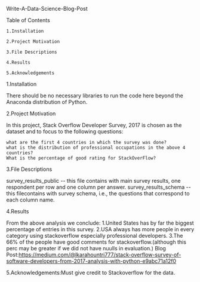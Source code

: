 Write-A-Data-Science-Blog-Post

Table of Contents

    1.Installation

    2.Project Motivation

    3.File Descriptions

    4.Results
    
    5.Acknowledgements

    

1.Installation

There should be no necessary libraries to run the code here beyond the Anaconda distribution of Python.

2.Project Motivation

In this project, Stack Overflow Developer Survey, 2017 is chosen as the dataset and to focus to the following questions:

    what are the first 4 countries in which the survey was done?
    what is the distribution of professional occupations in the above 4 countries?
    What is the percentage of good rating for StackOverFlow?

3.File Descriptions

survey_results_public -- this file contains with main survey results, one respondent per row and one column per answer. 
survey_results_schema -- this filecontains with survey schema, i.e., the questions that correspond to each column name.

4.Results

From the above analysis we conclude: 1.United States has by far the biggest percentage of entries in this survey. 2.USA always has more people in every category using stackoverflow especially professional developers. 3.The 66% of the people have good comments for stackoverflow.(although this perc may be greater if we did not have nuulls in evaluation.)
Blog Post:https://medium.com/@lkarahountri777/stack-overflow-survey-of-software-developers-from-2017-analysis-with-python-e9abc71a12f0

5.Acknowledgements:Must give credit to Stackoverflow for the data.
